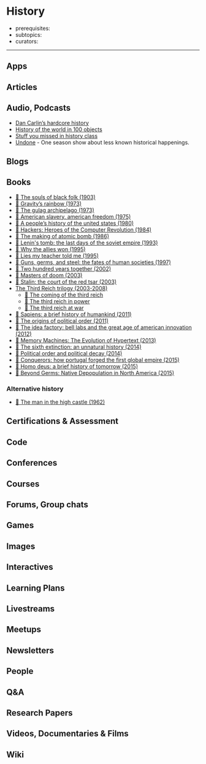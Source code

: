 # History

- prerequisites:
- subtopics:
- curators:

------

## Apps

## Articles

## Audio, Podcasts

- [Dan Carlin’s hardcore history](http://www.dancarlin.com/hardcore-history-series/)
- [History of the world in 100 objects](http://www.bbc.co.uk/programmes/b00nrtd2/episodes/downloads)
- [Stuff you missed in history class](http://www.missedinhistory.com/)
- [Undone](https://gimletmedia.com/undone/) - One season show about less known historical happenings.

## Blogs

## Books

- [📕 The souls of black folk (1903)](http://www.goodreads.com/book/show/318742.The_Souls_of_Black_Folk)
- [📕 Gravity’s rainbow (1973)](http://www.goodreads.com/book/show/415.Gravity_s_Rainbow)
- [📕 The gulag archipelago (1973)](http://www.goodreads.com/book/show/70561.The_Gulag_Archipelago_1918_1956)
- [📕 American slavery, american freedom (1975)](http://www.goodreads.com/book/show/43365.American_Slavery_American_Freedom)
- [📕 A people’s history of the united states (1980)](http://www.goodreads.com/book/show/2767.A_People_s_History_of_the_United_States)
- [📕 Hackers: Heroes of the Computer Revolution (1984)](https://www.goodreads.com/book/show/56829.Hackers)
- [📕 The making of atomic bomb (1986)](http://www.goodreads.com/book/show/16884.The_Making_of_the_Atomic_Bomb)
- [📕 Lenin's tomb: the last days of the soviet empire (1993)](http://www.goodreads.com/book/show/113206.Lenin_s_Tomb)
- [📕 Why the allies won (1995)](http://www.goodreads.com/book/show/831378.Why_the_Allies_Won)
- [📕 Lies my teacher told me (1995)](http://www.goodreads.com/book/show/296662.Lies_My_Teacher_Told_Me)
- [📕 Guns, germs, and steel: the fates of human societies (1997)](http://www.goodreads.com/book/show/1842.Guns_Germs_and_Steel)
- [📕 Two hundred years together (2002)](http://www.goodreads.com/book/show/28008677-200-years-together-two-hundred-years-together?rating=2)
- [📕 Masters of doom (2003)](http://www.goodreads.com/book/show/222146.Masters_of_Doom)
- [📕 Stalin: the court of the red tsar (2003)](http://www.goodreads.com/book/show/282108.Stalin)
- [The Third Reich trilogy (2003-2008)](https://www.goodreads.com/book/show/3761596-the-third-reich-at-war)
  - [📕 The coming of the third reich](http://www.goodreads.com/book/show/319473.The_Coming_of_the_Third_Reich)
  - [📕 The third reich in power](http://www.goodreads.com/book/show/536788.The_Third_Reich_in_Power)
  - [📕 The third reich at war](http://www.goodreads.com/book/show/3761596-the-third-reich-at-war)
- [📕 Sapiens: a brief history of humankind (2011)](http://www.goodreads.com/book/show/23692271-sapiens)
- [📕 The origins of political order (2011)](http://www.goodreads.com/book/show/9704856-the-origins-of-political-order)
- [📕 The idea factory: bell labs and the great age of american innovation (2012)](http://www.goodreads.com/book/show/11797471-the-idea-factory)
- [📕 Memory Machines: The Evolution of Hypertext (2013)](https://www.goodreads.com/book/show/17867988)
- [📕 The sixth extinction: an unnatural history (2014)](http://www.goodreads.com/book/show/17910054-the-sixth-extinction)
- [📕 Political order and political decay (2014)](http://www.goodreads.com/book/show/20575435-political-order-and-political-decay)
- [📕 Conquerors: how portugal forged the first global empire (2015)](http://www.goodreads.com/book/show/25255039-conquerors)
- [📕 Homo deus: a brief history of tomorrow (2015)](http://www.goodreads.com/book/show/31138556-homo-deus)
- [📕 Beyond Germs: Native Depopulation in North America (2015)](https://www.goodreads.com/book/show/25362826-beyond-germs)

### Alternative history

- [📕 The man in the high castle (1962)](http://www.goodreads.com/book/show/216363.The_Man_in_the_High_Castle)


## Certifications & Assessment

## Code

## Conferences

## Courses

## Forums, Group chats

## Games

## Images

## Interactives

## Learning Plans

## Livestreams

## Meetups

## Newsletters

## People

## Q&A

## Research Papers

## Videos, Documentaries & Films

## Wiki
